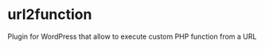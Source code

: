 url2function
============

Plugin for WordPress that allow to execute custom PHP function from a URL
